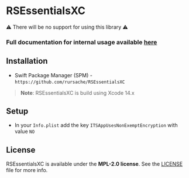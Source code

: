 # RSEssentialsXC

⚠️ There will be no support for using this library ⚠️

### Full documentation for internal usage available [here](https://github.com/rursache/RSEssentials/blob/master/README.md)

## Installation
- Swift Package Manager (SPM) - `https://github.com/rursache/RSEssentialsXC`


> **Note**: RSEssentialsXC is build using Xcode 14.x

## Setup
- In your `Info.plist` add the key `ITSAppUsesNonExemptEncryption` with value `NO`

## License
RSEssentialsXC is available under the **MPL-2.0 license**. See the [LICENSE](https://github.com/rursache/RSEssentialsXC/blob/master/LICENSE) file for more info.